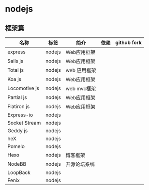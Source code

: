 # nodejs

## 框架篇

|名称|标签|简介|依赖|github fork|
|---|---|---|---|---|
|express|nodejs|Web应用框架|
|Sails js|nodejs|Web应用框架|
| Total js|nodejs|web 应用框架|
|Koa js|nodejs|Web应用框架|
|Locomotive js|nodejs|web mvc框架|
|Partial js|nodejs|Web应用框架|
|Flatiron js|nodejs|Web应用框架|
|Express-io|nodejs||
|Socket Stream|nodejs||
|Geddy js|nodejs||
|heX |nodejs||
|Pomelo |nodejs||
|Hexo |nodejs|博客框架|
|NodeBB  |nodejs|开源论坛系统|
|LoopBack    |nodejs||
|Fenix     |nodejs||